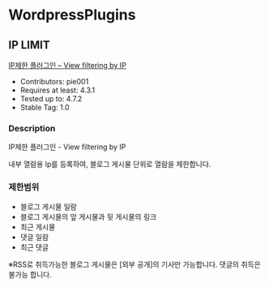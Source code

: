 # WordpressPlugins

## IP LIMIT

[IP제한 플러그인 – View filtering by IP](https://wordpress.org/plugins/ip-limit/)

- Contributors: pie001
- Requires at least: 4.3.1
- Tested up to: 4.7.2
- Stable Tag: 1.0

### Description
IP제한 플러그인 - View filtering by IP

내부 열람용 Ip를 등록하여, 블로그 게시물 단위로 열람을 제한합니다.

### 제한범위
- 블로그 게시물 일람
- 블로그 게시물의 앞 게시물과 뒷 게시물의 링크
- 최근 게시물
- 댓글 일람
- 최근 댓글

※RSS로 취득가능한 블로그 게시물은 [외부 공개]의 기사만 가능합니다. 댓글의 취득은 불가능 합니다.
